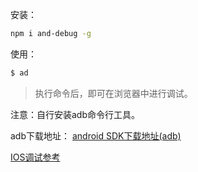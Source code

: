 安装：

```bash
npm i and-debug -g
```

使用：

```bash
$ ad
```

> 执行命令后，即可在浏览器中进行调试。



注意：自行安装adb命令行工具。

adb下载地址： [android SDK下载地址(adb)](https://developer.android.com/studio/releases/platform-tools?hl=zh-cn)

[IOS调试参考](https://github.com/JInann/note/blob/master/IOSWebview%E8%B0%83%E8%AF%95.md)





